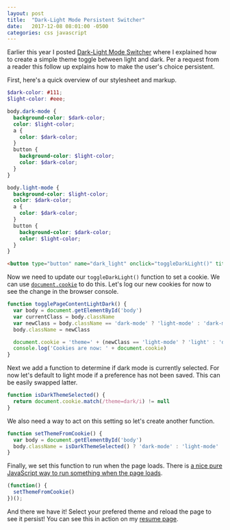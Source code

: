 ```yaml
---
layout: post
title:  "Dark-Light Mode Persistent Switcher"
date:   2017-12-08 08:01:00 -0500
categories: css javascript
---
```


Earlier this year I posted [Dark-Light Mode Switcher][dark-light-mode-switcher] where I explained how to create a simple theme toggle between light and dark. Per a request from a reader this follow up explains how to make the user's choice persistent.

First, here's a quick overview of our stylesheet and markup.

```scss
$dark-color: #111;
$light-color: #eee;

body.dark-mode {
  background-color: $dark-color;
  color: $light-color;
  a {
    color: $dark-color;
  }
  button {
    background-color: $light-color;
    color: $dark-color;
  }
}

body.light-mode {
  background-color: $light-color;
  color: $dark-color;
  a {
    color: $dark-color;
  }
  button {
    background-color: $dark-color;
    color: $light-color;
  }
}
```

```html
<button type="button" name="dark_light" onclick="toggleDarkLight()" title="Toggle dark/light mode">🌛</button>
```

Now we need to update our `toggleDarkLight()` function to set a cookie. We can use [`document.cookie`][document-cookie] to do this. Let's log our new cookies for now to see the change in the browser console.

```js
function togglePageContentLightDark() {
  var body = document.getElementById('body')
  var currentClass = body.className
  var newClass = body.className == 'dark-mode' ? 'light-mode' : 'dark-mode'
  body.className = newClass

  document.cookie = 'theme=' + (newClass == 'light-mode' ? 'light' : 'dark')
  console.log('Cookies are now: ' + document.cookie)
}
```

Next we add a function to determine if dark mode is currently selected. For now let's default to light mode if a preference has not been saved. This can be easily swapped latter.

```js
function isDarkThemeSelected() {
  return document.cookie.match(/theme=dark/i) != null
}
```

We also need a way to act on this setting so let's create another function.

```js
function setThemeFromCookie() {
  var body = document.getElementById('body')
  body.className = isDarkThemeSelected() ? 'dark-mode' : 'light-mode'
}
```

Finally, we set this function to run when the page loads. There is [a nice pure JavaScript way to run something when the page loads][js-run-when-page-loads].

```js
(function() {
  setThemeFromCookie()
})();
```

And there we have it! Select your prefered theme and reload the page to see it persist! You can see this in action on my [resume page][resume].


[dark-light-mode-switcher]: /css/javascript/2017/01/31/dark-light-mode-switcher.html
[document-cookie]: https://developer.mozilla.org/en-US/docs/Web/API/Document/cookie
[js-run-when-page-loads]: https://stackoverflow.com/questions/9899372/pure-javascript-equivalent-of-jquerys-ready-how-to-call-a-function-when-t/9899701#9899701
[resume]: /resume
